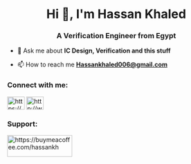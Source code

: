 <h1 align="center">Hi 👋, I'm Hassan Khaled</h1>
<h3 align="center">A Verification Engineer from Egypt</h3>

- 💬 Ask me about **IC Design, Verification and this stuff**

- 📫 How to reach me **Hassankhaled006@gmail.com**

<h3 align="left">Connect with me:</h3>
<p align="left">
<a href="https://www.linkedin.com/in/hassan-khaled-898359219" target="blank"><img align="center" src="https://raw.githubusercontent.com/rahuldkjain/github-profile-readme-generator/master/src/images/icons/Social/linked-in-alt.svg" alt="https://www.linkedin.com/in/hassan-khaled-898359219" height="30" width="40" /></a>
<a href="http://www.youtube.com/@Hassan_khaled" target="blank"><img align="center" src="https://raw.githubusercontent.com/rahuldkjain/github-profile-readme-generator/master/src/images/icons/Social/youtube.svg" alt="http://www.youtube.com/@hassan_khaled" height="30" width="40" /></a>
</p>


<h3 align="left">Support:</h3>
<p><a href="https://www.buymeacoffee.com/https://buymeacoffee.com/hassankh"> <img align="center" src="https://cdn.buymeacoffee.com/buttons/v2/default-yellow.png" height="50" width="150" alt="https://buymeacoffee.com/hassankh" /></a></p><br><br>
